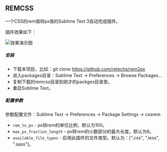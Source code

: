 REMCSS
-------------

一个CSS的rem值转px值的Sublime Text 3自动完成插件。

插件效果如下：

![效果演示图](remcss.gif)

##### 安装

* 下载本项目，比如：git clone https://github.com/retechs/rem2px
* 进入packages目录：Sublime Text -> Preferences -> Browse Packages...
* 复制下载的remcss目录到刚才的packges目录里。
* 重启Sublime Text。

##### 配置参数

参数配置文件：Sublime Text -> Preferences -> Package Settings -> cssrem

* `rem_to_px` - px转rem的单位比例，默认为100。
* `max_px_fraction_length` - px转rem的小数部分的最大长度。默认为6。
* `available_file_types` - 启用此插件的文件类型。默认为：[".css", ".less", ".sass"]。
